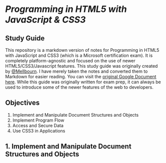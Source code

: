# *Programming in HTML5 with JavaScript & CSS3*
## Study Guide


This repository is a markdown version of notes for Programming in HTML5 with JavaScript and CSS3 (which is a Microsoft certification exam). It is completely platform-agnostic and focused on the use of newer HTML5/CSS3/Javascript features. This study guide was originally created by <a href="https://github.com/Mellbourn?tab=repositories">@Mellbourn</a>. I have merely taken the notes and converted them to Markdown for easier reading. You can visit the <a href="https://docs.google.com/document/d/1RmVrbbMBZ4-mg8P4BHRuXZrTtpKv5eOieA5UHXgWw5M/edit#">original Google Document here</a>. While this guide was originally written for exam prep, it can always be used to introduce some of the newer features of the web to developers.

## Objectives

1. Implement and Manipulate Document Structures and Objects
2. Implement Program Flow
3. Access and Secure Data
4. Use CSS3 in Applications

## 1. Implement and Manipulate Document Structures and Objects
